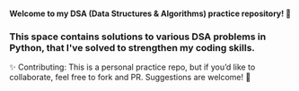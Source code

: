 #### Welcome to my DSA (Data Structures & Algorithms) practice repository! 🌟

### This space contains solutions to various DSA problems in Python, that I've solved to strengthen my coding skills.


✨ Contributing: 
This is a personal practice repo, but if you’d like to collaborate, feel free to fork and PR. Suggestions are welcome! 🤝 

